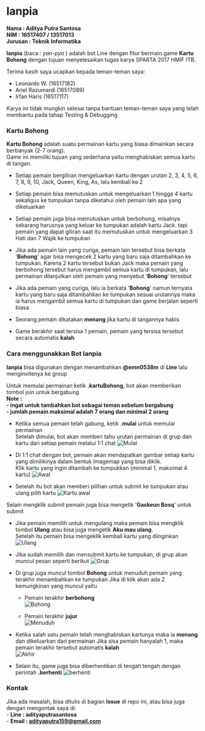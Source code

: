 # Ianpia

**Nama    : Aditya Putra Santosa**<br />
**NIM     : 16517407 / 13517013**<br />
**Jurusan : Teknik Informatika**<br />

**Ianpia** (baca : *yan-pya* ) adalah bot Line dengan fitur bermain game **Kartu Bohong**
dengan tujuan menyelesaikan tugas karya SPARTA 2017 HMIF ITB.

Terima kasih saya ucapkan kepada teman-teman saya:<br />
- Leonardo W. (16517182)<br />
- Ariel Razumardi (16517089)<br />
- Irfan Haris (16517117)<br />

Karya ini tidak mungkin selesai tanpa bantuan teman-teman saya yang telah membantu pada tahap Testing & Debugging<br />

### Kartu Bohong

**Kartu Bohong** adalah suatu permainan kartu yang biasa dimainkan secara berbanyak (2-7 orang).<br />
Game ini memiliki tujuan yang sederhana yaitu menghabiskan semua kartu di tangan.

- Setiap pemain bergiliran mengeluarkan kartu dengan urutan 2, 3, 4, 5, 6, 7, 8, 9, 10, Jack, Queen, King, As, lalu kembali ke 2

- Setiap pemain bisa memutuskan untuk mengeluarkan 1 hingga 4 kartu sekaligus ke tumpukan tanpa diketahui oleh pemain lain apa yang dikeluarkan

- Setiap pemain juga bisa memutuskan untuk berbohong, misalnya sekarang harusnya yang keluar ke tumpukan adalah kartu Jack.
tapi pemain yang dapat giliran saat itu memutuskan untuk mengeluarkan 3 Hati dan 7 Wajik ke tumpukan
- Jika ada pemain lain yang curiga, pemain lain tersebut bisa berkata '**Bohong**' agar bisa mengecek 2 kartu yang baru saja ditambahkan ke tumpukan.
Karena 2 kartu tersebut bukan Jack maka pemain yang berbohong tersebut harus mengambil semua kartu di tumpukan, lalu permainan dilanjutkan oleh pemain yang menyebut '**Bohong**' tersebut

- Jika ada pemain yang curiga, lalu ia berkata '**Bohong**' namun ternyata kartu yang baru saja ditambahkan ke tumpukan sesuai urutannya maka ia harus mengambil semua kartu di tumpukan dan game berjalan seperti biasa

- Seorang pemain dikatakan **menang** jika kartu di tangannya habis

- Game berakhir saat tersisa 1 pemain, pemain yang tersisa tersebut secara automatis **kalah**

### Cara menggunakkan Bot Ianpia

**Ianpia** bisa digunakan dengan menambahkan **@emn0538m** di **Line** lalu menginvitenya ke group 

Untuk memulai permainan ketik **.kartuBohong**, bot akan memberikan tombol join untuk bergabung <br />
    **Note : <br />
            - ingat untuk tambahkan bot sebagai teman sebelum bergabung<br />
             - jumlah pemain maksimal adalah 7 orang dan minimal 2 orang** <br />
- Ketika semua pemain telah gabung, ketik **.mulai** untuk memulai permainan <br />
 Setelah dimulai, bot akan memberi tahu urutan permainan di grup dan kartu dari setiap pemain melalui 1:1 chat 
 ![Mulai](doc/mulai.jpg)

- Di 1:1 chat dengan bot, pemain akan mendapatkan gambar setiap kartu yang dimilikinya dalam bentuk Imagemap yang bisa diklik. <br />
 Klik kartu yang ingin ditambah ke tumpukkan (minimal 1, maksimal 4 kartu)
 ![Awal](doc/awalMain.jpg)

- Setelah itu bot akan memberi pilihan untuk submit ke tumpukan atau ulang pilih kartu
 ![Kartu awal](doc/memilihDanSubmit.jpg)

 Selain mengklik submit pemain juga bisa mengetik '**Gaskeun Bosq**' untuk submit

- Jika pemain memilih untuk mengulang maka pemain bisa mengklik tombol **Ulang** atau bisa juga mengetik **Aku mau ulang**.<br />
 Setelah itu pemain bisa mengeklik kembali kartu yang diinginkan<br />
 ![Ulang](doc/ulangPilih.jpg)

- Jika sudah memilih dan mensubmit kartu ke tumpukan, di grup akan muncul pesan seperti berikut 
 ![Grup](doc/menambahKartu.jpg)

- Di grup juga muncul tombol **Bohong** untuk menuduh pemain yang terakhir menambahkan ke tumpukan 
 Jika di klik akan ada 2 kemungkinan yang muncul yaitu<br />
  - Pemain terakhir **berbohong**<br />
  ![Bohong](doc/bohong.jpg)

  - Pemain terakhir **jujur**<br />
  ![Menuduh](doc/menuduh.jpg)

- Ketika salah satu pemain telah menghabiskan kartunya maka ia **menang** dan dikeluarkan dari permainan 
 Jika sisa pemain hanyalah 1, maka pemain terakhir tersebut automatis **kalah**<br />
 ![Akhir](doc/akhir.jpg)

- Selain itu, game juga bisa diberhentikan di tengah tengah dengan perintah **.berhenti**
 ![berhenti](doc/berhenti.jpg)


### Kontak
Jika ada masalah, bisa ditulis di bagian **Issue** di repo ini, atau bisa juga dengan mengontak saya di:<br />
    - **Line  : adityaputrasantosa** <br />
    - **Email : adityaputra159@gmail.com**<br />
